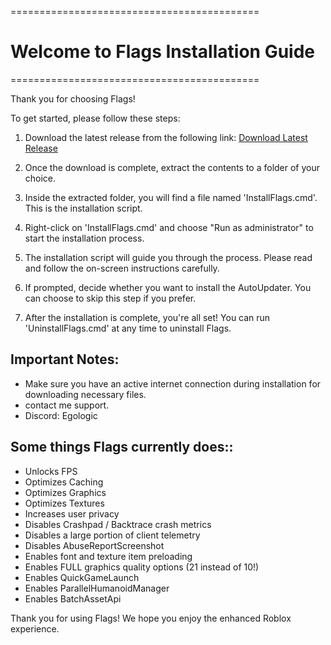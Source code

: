 ===========================================
# Welcome to Flags Installation Guide
===========================================

Thank you for choosing Flags!

To get started, please follow these steps:

1. Download the latest release from the following link:
   [Download Latest Release]([link-to-your-latest-release](https://github.com/Exodo0/Unlocker-Roblox/releases/tag/Releases-Be))

2. Once the download is complete, extract the contents to a folder of your choice.

3. Inside the extracted folder, you will find a file named 'InstallFlags.cmd'. This is the installation script.

4. Right-click on 'InstallFlags.cmd' and choose "Run as administrator" to start the installation process.

5. The installation script will guide you through the process. Please read and follow the on-screen instructions carefully.

6. If prompted, decide whether you want to install the AutoUpdater. You can choose to skip this step if you prefer.

7. After the installation is complete, you're all set! You can run 'UninstallFlags.cmd' at any time to uninstall Flags.

## Important Notes:
- Make sure you have an active internet connection during installation for downloading necessary files.
- contact me support.
- Discord: Egologic

## Some things Flags currently does::
- Unlocks FPS
- Optimizes Caching
- Optimizes Graphics
- Optimizes Textures
- Increases user privacy
- Disables Crashpad / Backtrace crash metrics
- Disables a large portion of client telemetry
- Disables AbuseReportScreenshot
- Enables font and texture item preloading
- Enables FULL graphics quality options (21 instead of 10!)
- Enables QuickGameLaunch
- Enables ParallelHumanoidManager
- Enables BatchAssetApi

Thank you for using Flags!
We hope you enjoy the enhanced Roblox experience.
